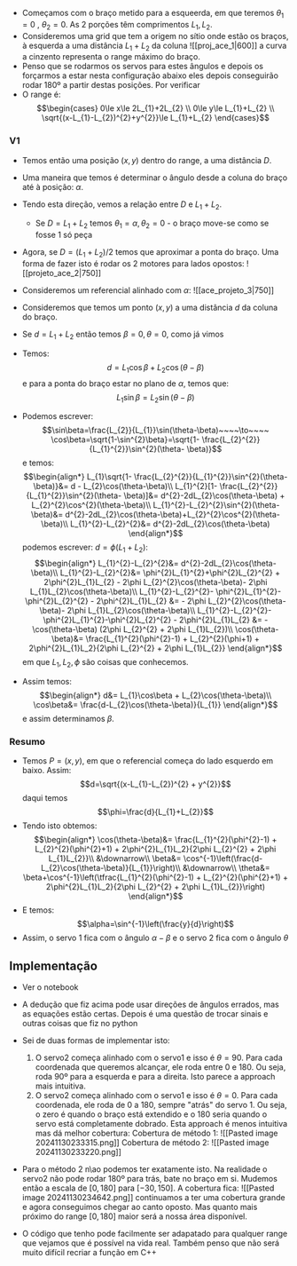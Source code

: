 - Começamos com o braço metido para a esqueerda, em que teremos $\theta_{1}=0~,~\theta_{2}=0$. As 2 porções têm comprimentos $L_{1},L_{2}$. 
- Consideremos uma grid que tem a origem no sítio onde estão os braços, à esquerda a uma distância $L_{1}+L_{2}$ da coluna 
![[proj_ace_1|600]]
a curva a cinzento representa o range máximo do braço.
- Penso que se rodarmos os servos para estes ângulos e depois os forçarmos a estar nesta configuração abaixo eles depois conseguirão rodar 180º a partir destas posições. Por verificar
- O range é:
$$\begin{cases}
0\le x\le 2L_{1}+2L_{2} \\
0\le y\le L_{1}+L_{2} \\
\sqrt{(x-L_{1}-L_{2})^{2}+y^{2}}\le L_{1}+L_{2}
\end{cases}$$

### V1
- Temos então uma posição $(x,y)$ dentro do range, a uma distância $D$.
- Uma maneira que temos é determinar o ângulo desde a coluna do braço até à posição: $\alpha$.
- Tendo esta direção, vemos a relação entre $D$ e $L_{1}+L_{2}$. 
    - Se $D=L_{1}+L_{2}$ temos $\theta_{1}=\alpha,\theta_{2}=0$ - o braço move-se como se fosse 1 só peça
- Agora, se $D=(L_{1}+L_{2})/2$ temos que aproximar a ponta do braço. Uma forma de fazer isto é rodar os 2 motores para lados opostos:
![[projeto_ace_2|750]]

- Consideremos um referencial alinhado com $\alpha$:
![[ace_projeto_3|750]]
- Consideremos que temos um ponto $(x,y)$ a uma distância $d$ da coluna do braço. 
- Se $d=L_{1}+L_{2}$ então temos $\beta=0,\theta=0$, como já vimos
- Temos:
$$d=L_{1}\cos\beta + L_{2}\cos(\theta-\beta)$$
e para a ponta do braço estar no plano de $\alpha$, temos que:
$$L_{1}\sin\beta=L_{2}\sin(\theta-\beta)$$
- Podemos escrever:
$$\sin\beta=\frac{L_{2}}{L_{1}}\sin(\theta-\beta)~~~~\to~~~~ \cos\beta=\sqrt{1-\sin^{2}\beta}=\sqrt{1- \frac{L_{2}^{2}}{L_{1}^{2}}\sin^{2}(\theta- \beta)}$$
e temos:
$$\begin{align*}
L_{1}\sqrt{1- \frac{L_{2}^{2}}{L_{1}^{2}}\sin^{2}(\theta- \beta)}&= d - L_{2}\cos(\theta-\beta)\\
L_{1}^{2}[1- \frac{L_{2}^{2}}{L_{1}^{2}}\sin^{2}(\theta- \beta)]&= d^{2}-2dL_{2}\cos(\theta-\beta) + L_{2}^{2}\cos^{2}(\theta-\beta)\\
L_{1}^{2}-L_{2}^{2}\sin^{2}(\theta-\beta)&= d^{2}-2dL_{2}\cos(\theta-\beta)+L_{2}^{2}\cos^{2}(\theta-\beta)\\
L_{1}^{2}-L_{2}^{2}&= d^{2}-2dL_{2}\cos(\theta-\beta)
\end{align*}$$
podemos escrever: $d=\phi(L_{1}+L_{2})$:
$$\begin{align*}
L_{1}^{2}-L_{2}^{2}&= d^{2}-2dL_{2}\cos(\theta-\beta)\\
L_{1}^{2}-L_{2}^{2}&= \phi^{2}L_{1}^{2}+\phi^{2}L_{2}^{2} + 2\phi^{2}L_{1}L_{2} - 2\phi L_{2}^{2}\cos(\theta-\beta)- 2\phi L_{1}L_{2}\cos(\theta-\beta)\\
L_{1}^{2}-L_{2}^{2}- \phi^{2}L_{1}^{2}-\phi^{2}L_{2}^{2} - 2\phi^{2}L_{1}L_{2} &= - 2\phi L_{2}^{2}\cos(\theta-\beta)- 2\phi L_{1}L_{2}\cos(\theta-\beta)\\
L_{1}^{2}-L_{2}^{2}- \phi^{2}L_{1}^{2}-\phi^{2}L_{2}^{2} - 2\phi^{2}L_{1}L_{2} &= -\cos(\theta-\beta) (2\phi L_{2}^{2} + 2\phi L_{1}L_{2})\\
\cos(\theta-\beta)&= \frac{L_{1}^{2}(\phi^{2}-1) + L_{2}^{2}(\phi+1) + 2\phi^{2}L_{1}L_2}{2\phi L_{2}^{2} + 2\phi L_{1}L_{2}}
\end{align*}$$
em que $L_{1},L_{2},\phi$ são coisas que conhecemos.

- Assim temos:
$$\begin{align*}
d&= L_{1}\cos\beta + L_{2}\cos(\theta-\beta)\\
\cos\beta&= \frac{d-L_{2}\cos(\theta-\beta)}{L_{1}}
\end{align*}$$
e assim determinamos $\beta$.

### Resumo
- Temos $P=(x,y)$, em que o referencial começa do lado esquerdo em baixo. Assim: $$d=\sqrt{(x-L_{1}-L_{2})^{2} + y^{2}}$$
daqui temos $$\phi=\frac{d}{L_{1}+L_{2}}$$
- Tendo isto obtemos:
$$\begin{align*}
\cos(\theta-\beta)&= \frac{L_{1}^{2}(\phi^{2}-1) + L_{2}^{2}(\phi^{2}+1) + 2\phi^{2}L_{1}L_2}{2\phi L_{2}^{2} + 2\phi L_{1}L_{2}}\\
&\downarrow\\
\beta&= \cos^{-1}\left(\frac{d-L_{2}\cos(\theta-\beta)}{L_{1}}\right)\\
&\downarrow\\
\theta&= \beta+\cos^{-1}\left(\tfrac{L_{1}^{2}(\phi^{2}-1) + L_{2}^{2}(\phi^{2}+1) + 2\phi^{2}L_{1}L_2}{2\phi L_{2}^{2} + 2\phi L_{1}L_{2}}\right)
\end{align*}$$
- E temos:
$$\alpha=\sin^{-1}\left(\frac{y}{d}\right)$$
- Assim, o servo 1 fica com o ângulo $\alpha-\beta$ e o servo 2 fica com o ângulo $\theta$

## Implementação
- Ver o notebook
- A dedução que fiz acima pode usar direções de ângulos errados, mas as equações estão certas. Depois é uma questão de trocar sinais e outras coisas que fiz no python
- Sei de duas formas de implementar isto:
    1. O servo2 começa alinhado com o servo1 e isso é $\theta=90$. Para cada coordenada que queremos alcançar, ele roda entre 0 e 180. Ou seja, roda 90º para a esquerda e para a direita. Isto parece a approach mais intuitiva.
    2. O servo2 começa alinhado com o servo1 e isso é $\theta=0$. Para cada coordenada, ele roda de 0 a 180, sempre "atrás" do servo 1. Ou seja, o zero é quando o braço está extendido e o 180 seria quando o servo está completamente dobrado. Esta approach é menos intuitiva mas dá melhor cobertura:
Cobertura de método 1:
![[Pasted image 20241130233315.png]]
Cobertura de método 2:
![[Pasted image 20241130233220.png]]

- Para o método 2 n\ao podemos ter exatamente isto. Na realidade o servo2 não pode rodar 180º para trás, bate no braço em si. Mudemos então a escala de $[0,180]$ para $[-30,150]$. A cobertura fica:
![[Pasted image 20241130234642.png]]
continuamos a ter uma cobertura grande e agora conseguimos chegar ao canto oposto. Mas quanto mais próximo do range $[0,180]$ maior será a nossa área disponível.
- O código que tenho pode facilmente ser adapatado para qualquer range que vejamos que é possível na vida real. Também penso que não será muito difícil recriar a função em C++